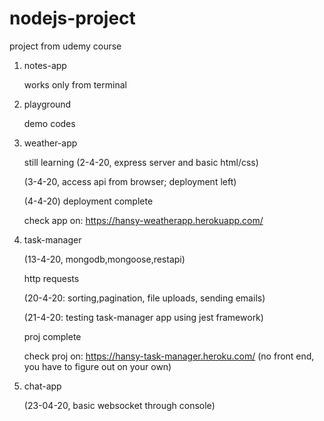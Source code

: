 # nodejs-project
project from udemy course

1. notes-app

    works only from terminal
  
2. playground

    demo codes

3. weather-app

    still learning
    (2-4-20, express server and basic html/css)
    
    (3-4-20, access api from browser; deployment left)


    (4-4-20)
    deployment complete
    
    check app on: https://hansy-weatherapp.herokuapp.com/

4. task-manager

    (13-4-20, mongodb,mongoose,restapi)
    
    http requests

    (20-4-20: sorting,pagination, file uploads, sending emails)

    (21-4-20: testing task-manager app using jest framework)

    proj complete
    
    check proj on: https://hansy-task-manager.heroku.com/ (no front end, you have to figure out on your own)
    
5.  chat-app
    
    (23-04-20, basic websocket through console)
